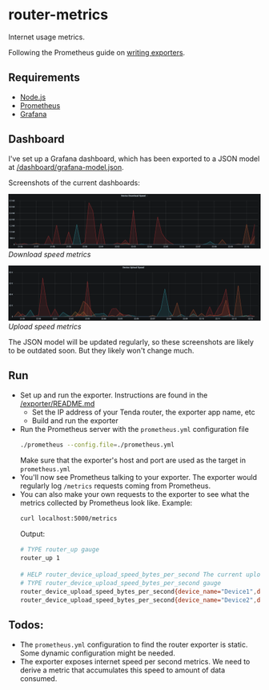 # router-metrics

Internet usage metrics.

Following the Prometheus guide on [writing exporters](https://prometheus.io/docs/instrumenting/writing_exporters/).

## Requirements

- [Node.js](https://nodejs.org/en/download/)
- [Prometheus](https://prometheus.io/download/)
- [Grafana](https://grafana.com/oss/grafana/)

## Dashboard

I've set up a Grafana dashboard, which has been exported to a JSON model at [/dashboard/grafana-model.json](/dashboard/grafana-model.json).

Screenshots of the current dashboards:

![Download speed metrics panel](/docs/panel-download-speed.png)
*Download speed metrics*

![Upload speed metrics panel](/docs/panel-upload-speed.png)
*Upload speed metrics*

The JSON model will be updated regularly, so these screenshots are likely to be outdated soon. But they likely won't change much.

## Run

- Set up and run the exporter. Instructions are found in the [/exporter/README.md](/exporter/README.md)
    - Set the IP address of your Tenda router, the exporter app name, etc
    - Build and run the exporter
- Run the Prometheus server with the `prometheus.yml` configuration file
    ```bash
    ./prometheus --config.file=./prometheus.yml
    ```
    Make sure that the exporter's host and port are used as the target in `prometheus.yml`
- You'll now see Prometheus talking to your exporter. The exporter would regularly log `/metrics` requests coming from Prometheus.
- You can also make your own requests to the exporter to see what the metrics collected by Prometheus look like. Example:
    ```bash
    curl localhost:5000/metrics
    ```
    Output:
    ```bash
    # TYPE router_up gauge
    router_up 1

    # HELP router_device_upload_speed_bytes_per_second The current upload speed of a device connected to the router in bytes per second
    # TYPE router_device_upload_speed_bytes_per_second gauge
    router_device_upload_speed_bytes_per_second{device_name="Device1",device_mac="<mac>",connection_type="wifi"} 0
    router_device_upload_speed_bytes_per_second{device_name="Device2",device_mac="<mac>",connection_type="wifi"} 1000
    ```

## Todos:

- The `prometheus.yml` configuration to find the router exporter is static. Some dynamic configuration might be needed.
- The exporter exposes internet speed per second metrics. We need to derive a metric that accumulates this speed to amount of data consumed.
